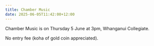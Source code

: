 ```yaml
---
title: Chamber Music
date: 2025-06-05T11:42:00+12:00
---
```

Chamber Music is on Thursday 5 June at 3pm, Whanganui Collegiate.  

No entry fee (koha of gold coin appreciated).
